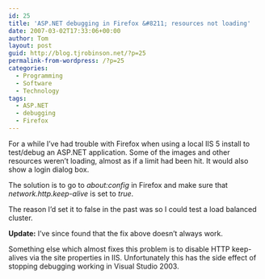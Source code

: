 ```yaml
---
id: 25
title: 'ASP.NET debugging in Firefox &#8211; resources not loading'
date: 2007-03-02T17:33:06+00:00
author: Tom
layout: post
guid: http://blog.tjrobinson.net/?p=25
permalink-from-wordpress: /?p=25
categories:
  - Programming
  - Software
  - Technology
tags:
  - ASP.NET
  - debugging
  - Firefox
---
```

For a while I&#8217;ve had trouble with Firefox when using a local IIS 5 install to test/debug an ASP.NET application. Some of the images and other resources weren&#8217;t loading, almost as if a limit had been hit. It would also show a login dialog box.

The solution is to go to _about:config_ in Firefox and make sure that _network.http.keep-alive_ is set to _true_.

The reason I&#8217;d set it to false in the past was so I could test a load balanced cluster.

**Update:** I’ve since found that the fix above doesn’t always work.

Something else which almost fixes this problem is to disable HTTP keep-alives via the site properties in IIS. Unfortunately this has the side effect of stopping debugging working in Visual Studio 2003.